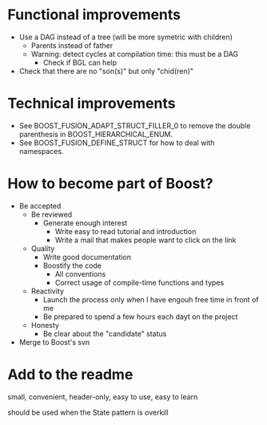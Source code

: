 Functional improvements
=======================

- Use a DAG instead of a tree (will be more symetric with children)
    - Parents instead of father
    - Warning: detect cycles at compilation time: this must be a DAG
        - Check if BGL can help
- Check that there are no "son(s)" but only "chid(ren)"
        
Technical improvements
======================

- See BOOST_FUSION_ADAPT_STRUCT_FILLER_0 to remove the double parenthesis in BOOST_HIERARCHICAL_ENUM.
- See BOOST_FUSION_DEFINE_STRUCT for how to deal with namespaces.

How to become part of Boost?
============================

- Be accepted
    - Be reviewed
        - Generate enough interest
            - Write easy to read tutorial and introduction
            - Write a mail that makes people want to click on the link
    - Quality
        - Write good documentation
        - Boostify the code
            - All conventions
            - Correct usage of compile-time functions and types
    - Reactivity
        - Launch the process only when I have engouh free time in front of me
        - Be prepared to spend a few hours each dayt on the project
    - Honesty
        - Be clear about the "candidate" status
- Merge to Boost's svn

Add to the readme
=================

small, convenient, header-only, easy to use, easy to learn

should be used when the State pattern is overkill
